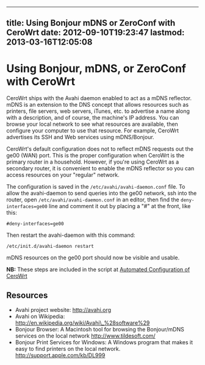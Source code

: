 
---
title: Using Bonjour mDNS or ZeroConf with CeroWrt
date: 2012-09-10T19:23:47
lastmod: 2013-03-16T12:05:08
---
Using Bonjour, mDNS, or ZeroConf with CeroWrt
=============================================

CeroWrt ships with the Avahi daemon enabled to act as a mDNS reflector.
mDNS is an extension to the DNS concept that allows resources such as
printers, file servers, web servers, iTunes, etc. to advertise a name
along with a description, and of course, the machine's IP address. You
can browse your local network to see what resources are available, then
configure your computer to use that resource. For example, CeroWrt
advertises its SSH and Web services using mDNS/Bonjour.

CeroWrt's default configuration does not to reflect mDNS requests out
the ge00 (WAN) port. This is the proper configuration when CeroWrt is
the primary router in a household. However, if you're using CeroWrt as a
secondary router, it is convenient to enable the mDNS reflector so you
can access resources on your "regular" network.

The configuration is saved in the `/etc/avahi/avahi-daemon.conf` file.
To allow the avahi-daemon to send queries into the ge00 network, ssh
into the router, open `/etc/avahi/avahi-daemon.conf` in an editor, then
find the `deny-interfaces=ge00` line and comment it out by placing a
"\#" at the front, like this:

`#deny-interfaces=ge00`

Then restart the avahi-daemon with this command:

`/etc/init.d/avahi-daemon restart`

mDNS resources on the ge00 port should now be visible and usable.

**NB:** These steps are included in the script at [Automated
Configuration of
CeroWrt](http://www.bufferbloat.net/projects/cerowrt/wiki/Automated_Configuration_of_CeroWrt)

Resources
---------

-   Avahi project website: http://avahi.org
-   Avahi on Wikipedia:
    http://en.wikipedia.org/wiki/Avahi\_%28software%29
-   Bonjour Browser: A Macintosh tool for browsing the Bonjour/mDNS
    services on the local network http://www.tildesoft.com/
-   Bonjour Print Services for Windows: A Windows program that makes it
    easy to find printers on the local network.
    http://support.apple.com/kb/DL999


